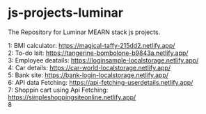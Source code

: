 # js-projects-luminar

The Repository for Luminar MEARN stack js projects.


1: BMI calculator: https://magical-taffy-215dd2.netlify.app/  <br>
2: To-do lsit: https://tangerine-bombolone-b9843a.netlify.app/ <br>
3: Employee deatails: https://loginsample-localstorage.netlify.app/ <br>
4: Car details: https://car-world-localstorage.netlify.app/ <br>
5: Bank site:  https://bank-login-localstorage.netlify.app/ <br>
6: API data Fetching: https://api-fetching-userdetails.netlify.app/ <br>
7: Shoppin cart using Api Fetching: https://simpleshoppingsiteonline.netlify.app/<br>
8 
